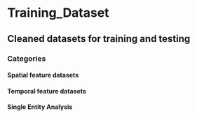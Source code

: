 # Training_Dataset
## Cleaned datasets for training and testing
### Categories
#### Spatial feature datasets
#### Temporal feature datasets
#### Single Entity Analysis
